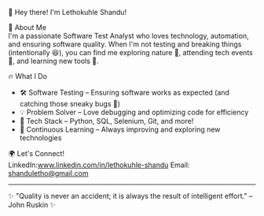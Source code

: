👋 Hey there! I'm Lethokuhle Shandu!

🚀 About Me  
I'm a passionate Software Test Analyst who loves technology, automation, and ensuring software quality. When I'm not testing and breaking things (intentionally 😆), you can find me exploring nature 🌿, attending tech events 🤝, and learning new tools 🔧.  

🔥 What I Do  
- 🛠 Software Testing – Ensuring software works as expected (and catching those sneaky bugs 🐛)  
- 💡 Problem Solver – Love debugging and optimizing code for efficiency  
- 📂 Tech Stack – Python, SQL, Selenium, Git, and more!  
- 🎯 Continuous Learning – Always improving and exploring new technologies  

🌍 Let's Connect!  
LinkedIn:www.linkedin.com/in/lethokuhle-shandu
Email: shanduletho@gmail.com

---

✨ "Quality is never an accident; it is always the result of intelligent effort." – John Ruskin ✨  


<!---
LethoS23/LethoS23 is a ✨ special ✨ repository because its `README.md` (this file) appears on your GitHub profile.
You can click the Preview link to take a look at your changes.
--->
